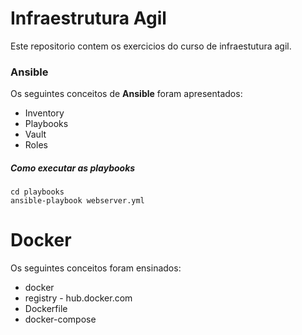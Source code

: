 # Infraestrutura Agil

Este repositorio contem os exercicios do curso de infraestutura agil.

### Ansible

Os seguintes conceitos de **Ansible** foram apresentados:

- Inventory
- Playbooks
- Vault
- Roles


##### Como executar as playbooks


```
cd playbooks
ansible-playbook webserver.yml
```

# Docker

Os seguintes conceitos foram ensinados:

- docker
- registry - hub.docker.com
- Dockerfile
- docker-compose
